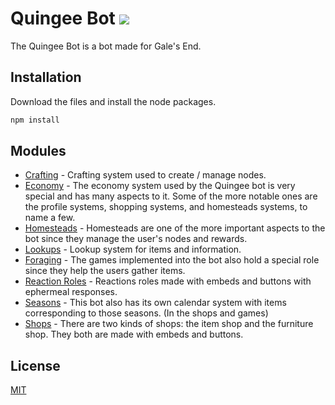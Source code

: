 # Quingee Bot <img src="https://img.shields.io/discord/850103302569984021?style=plastic">

The Quingee Bot is a bot made for Gale's End.

## Installation

Download the files and install the node packages.

```bash
npm install
```

## Modules

- [Crafting](https://github.com/NomadApplications/QuingeeV13/tree/main/modules/crafting) - Crafting system used to create / manage nodes.
- [Economy](https://github.com/NomadApplications/QuingeeV13/tree/main/modules/economy) - The economy system used by the Quingee bot is very special and has many aspects to it. Some of the more notable ones are the profile systems, shopping systems, and homesteads systems, to name a few.
- [Homesteads](https://github.com/NomadApplications/QuingeeV13/tree/main/modules/homesteads) - Homesteads are one of the more important aspects to the bot since they manage the user's nodes and rewards.
- [Lookups](https://github.com/NomadApplications/QuingeeV13/tree/main/modules/lookups) - Lookup system for items and information.
- [Foraging](https://github.com/NomadApplications/QuingeeV13/tree/main/modules/mini-games) - The games implemented into the bot also hold a special role since they help the users gather items.
- [Reaction Roles](https://github.com/NomadApplications/QuingeeV13/tree/main/modules/reaction-roles) - Reactions roles made with embeds and buttons with ephermeal responses.
- [Seasons](https://github.com/NomadApplications/QuingeeV13/tree/main/modules/seasons) - This bot also has its own calendar system with items corresponding to those seasons. (In the shops and games)
- [Shops](https://github.com/NomadApplications/QuingeeV13/tree/main/modules/shop) - There are two kinds of shops: the item shop and the furniture shop. They both are made with embeds and buttons.

## License

[MIT](https://github.com/NomadApplications/QuingeeV13/blob/main/LICENSE.txt)
